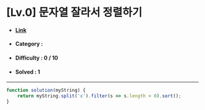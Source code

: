 # [Lv.0] 문자열 잘라서 정렬하기 
* #### [Link](https://school.programmers.co.kr/learn/courses/30/lessons/181866)
* #### Category : 
* #### Difficulty : 0 / 10  
* #### Solved : 1

<hr />

```js
function solution(myString) {
    return myString.split('x').filter(s => s.length > 0).sort();
}
```